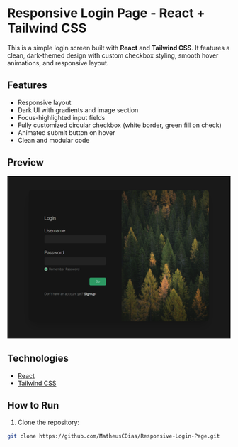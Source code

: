 # Responsive Login Page - React + Tailwind CSS

This is a simple login screen built with **React** and **Tailwind CSS**. It features a clean, dark-themed design with custom checkbox styling, smooth hover animations, and responsive layout.

## Features

- Responsive layout
- Dark UI with gradients and image section
- Focus-highlighted input fields
- Fully customized circular checkbox (white border, green fill on check)
- Animated submit button on hover
- Clean and modular code

## Preview

![Preview](./src/assets/preview.png)

## Technologies

- [React](https://reactjs.org/)
- [Tailwind CSS](https://tailwindcss.com/)

## How to Run

1. Clone the repository:

```bash
git clone https://github.com/MatheusCDias/Responsive-Login-Page.git
